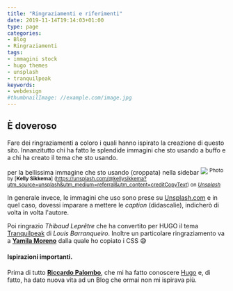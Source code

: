 ```yaml
---
title: "Ringraziamenti e riferimenti"
date: 2019-11-14T19:14:03+01:00
type: page
categories:
- Blog
- Ringraziamenti
tags:
- immagini stock
- hugo themes
- unsplash
- tranquilpeak
keywords:
- webdesign
#thumbnailImage: //example.com/image.jpg
---
```

## È doveroso
Fare dei ringraziamenti a coloro i quali hanno ispirato la creazione di questo sito.
Innanzitutto chi ha fatto le splendide immagini che sto usando a buffo e a chi ha creato il tema che sto usando.
<!--more-->
per la bellissima immagine che sto usando (croppata) nella sidebar
![](/img/cover.jpg)
<sup>Photo by [**Kelly Sikkema**] (https://unsplash.com/@kellysikkema?utm_source=unsplash&utm_medium=referral&utm_content=creditCopyText) on [*Unsplash*](https://unsplash.com/)</sup>

In generale invece, le immagini che uso sono prese su [Unsplash.com](https://unsplash.com/) e in quel caso, dovessi imparare a mettere le *caption* (didascalie), indicherò di volta in volta l'autore.

Poi ringrazio *Thibaud Leprêtre* che ha convertito per HUGO il tema [Tranquilpeak](themes.gohugo.io/hugo-tranquilpeak-theme/) di *Louis Barranqueiro*. Inoltre un particolare ringraziamento va a [**Yamila Moreno**](https://github.com/yamila-moreno) dalla quale ho copiato i CSS 😅

#### Ispirazioni importanti.

Prima di tutto [**Riccardo Palombo**](www.riccardo.im), che mi ha fatto conoscere [Hugo](https://gohugo.io/) e, di fatto, ha dato nuova vita ad un Blog che ormai non mi ispirava più.

